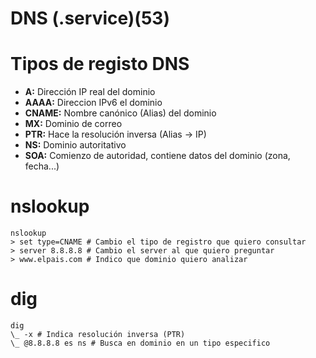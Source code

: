 # DNS (.service)(53)
# Tipos de registo DNS
- **A:** Dirección IP real del dominio
- **AAAA:** Direccion IPv6 el dominio
- **CNAME:** Nombre canónico (Alias) del dominio
- **MX:** Dominio de correo
- **PTR:** Hace la resolución inversa (Alias -> IP)
- **NS:** Dominio autoritativo
- **SOA:** Comienzo de autoridad, contiene datos del dominio (zona, fecha...)
# nslookup
```SH
nslookup
> set type=CNAME # Cambio el tipo de registro que quiero consultar
> server 8.8.8.8 # Cambio el server al que quiero preguntar
> www.elpais.com # Indico que dominio quiero analizar
```
# dig
```SH
dig
\_ -x # Indica resolución inversa (PTR)
\_ @8.8.8.8 es ns # Busca en dominio en un tipo especifico
```
